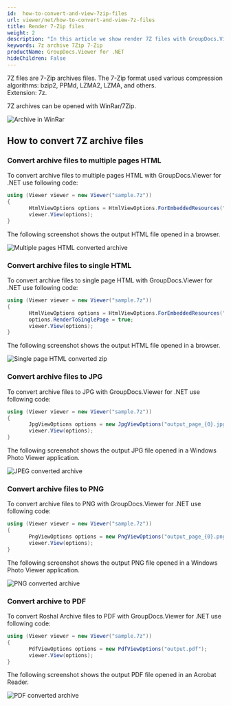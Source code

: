 ```yaml
---
id:  how-to-convert-and-view-7zip-files
url: viewer/net/how-to-convert-and-view-7z-files
title: Render 7-Zip files
weight: 2
description: "In this article we show render 7Z files with GroupDocs.Viewer within your .NET applications."
keywords: 7z archive 7Zip 7-Zip
productName: GroupDocs.Viewer for .NET
hideChildren: False
---
```


7Z files are 7-Zip archives files.
The 7-Zip format used various compression algorithms:  bzip2, PPMd, LZMA2, LZMA, and others. \
Extension: 7z.

7Z archives can be opened with WinRar/7Zip.

![Archive in WinRar](viewer/net/images/how-to-convert-and-view-7z-files/7z-in-winrar.png)

## How to convert 7Z archive files

### Convert archive files to multiple pages HTML

To convert archive files to multiple pages HTML with GroupDocs.Viewer for .NET use following code:

```csharp
using (Viewer viewer = new Viewer("sample.7z"))
{
       HtmlViewOptions options = HtmlViewOptions.ForEmbeddedResources("output_page_{0}.html");
       viewer.View(options);
}
```

The following screenshot shows the output HTML file opened in a browser.

![Multiple pages HTML converted archive](viewer/net/images/how-to-convert-and-view-7z-files/7z-to-multiple-html.png)

### Convert archive files to single HTML

To convert archive files to single page HTML with GroupDocs.Viewer for .NET use following code:

```csharp
using (Viewer viewer = new Viewer("sample.7z"))
{
       HtmlViewOptions options = HtmlViewOptions.ForEmbeddedResources("output.html");
       options.RenderToSinglePage = true;
       viewer.View(options);
}
```

The following screenshot shows the output HTML file opened in a browser.

![Single page HTML converted zip](viewer/net/images/how-to-convert-and-view-7z-files/7z-to-single-html.png)

### Convert archive files to JPG

To convert archive files to JPG with GroupDocs.Viewer for .NET use following code:

```csharp
using (Viewer viewer = new Viewer("sample.7z"))
{
       JpgViewOptions options = new JpgViewOptions("output_page_{0}.jpg");
       viewer.View(options);
}
```

The following screenshot shows the output JPG file opened in a Windows Photo Viewer application.

![JPEG converted archive](viewer/net/images/how-to-convert-and-view-7z-files/7z-in-jpg.png)

### Convert archive files to PNG

To convert archive files to PNG with GroupDocs.Viewer for .NET use following code:

```csharp
using (Viewer viewer = new Viewer("sample.7z"))
{
       PngViewOptions options = new PngViewOptions("output_page_{0}.png");
       viewer.View(options);
}
```

The following screenshot shows the output PNG file opened in a Windows Photo Viewer application.

![PNG converted archive](viewer/net/images/how-to-convert-and-view-7z-files/7z-in-png.png)

### Convert archive to PDF

To convert Roshal Archive files to PDF with GroupDocs.Viewer for .NET use following code:

```csharp
using (Viewer viewer = new Viewer("sample.7z"))
{
       PdfViewOptions options = new PdfViewOptions("output.pdf");
       viewer.View(options);
}
```

The following screenshot shows the output PDF file opened in an Acrobat Reader.

![PDF converted archive](viewer/net/images/how-to-convert-and-view-7z-files/7z-in-pdf.png)
